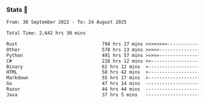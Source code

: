 ### Stats 👋
<!--START_SECTION:waka-->

```txt
From: 30 September 2022 - To: 24 August 2025

Total Time: 2,642 hrs 30 mins

Rust                               794 hrs 27 mins >>>>>>>>-----------------   30.06 %
Other                              578 hrs 13 mins >>>>>--------------------   21.88 %
Python                             491 hrs 57 mins >>>>>--------------------   18.62 %
C#                                 218 hrs 12 mins >>-----------------------   08.26 %
Binary                             62 hrs 12 mins  >------------------------   02.35 %
HTML                               58 hrs 42 mins  >------------------------   02.22 %
Markdown                           55 hrs 17 mins  >------------------------   02.09 %
Go                                 47 hrs 14 mins  -------------------------   01.79 %
Razor                              44 hrs 44 mins  -------------------------   01.69 %
Java                               37 hrs 5 mins   -------------------------   01.40 %
```

<!--END_SECTION:waka-->

<!--
**buhaytza2005/buhaytza2005** is a ✨ _special_ ✨ repository because its `README.md` (this file) appears on your GitHub profile.

Here are some ideas to get you started:

- 🔭 I’m currently working on ...
- 🌱 I’m currently learning ...
- 👯 I’m looking to collaborate on ...
- 🤔 I’m looking for help with ...
- 💬 Ask me about ...
- 📫 How to reach me: ...
- 😄 Pronouns: ...
- ⚡ Fun fact: ...
-->


